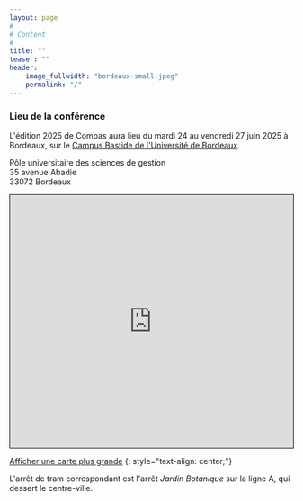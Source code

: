 ```yaml
---
layout: page
#
# Content
#
title: ""
teaser: ""
header:
    image_fullwidth: "bordeaux-small.jpeg"
    permalink: "/"
---
```


### **Lieu de la conférence**

L'édition 2025 de Compas aura lieu du mardi 24 au vendredi 27 juin
2025 à Bordeaux, sur le [Campus Bastide de l'Université de
Bordeaux](https://www.u-bordeaux.fr/campus/decouvrir-les-campus/campus-bastide).

Pôle universitaire des sciences de gestion<br>
35 avenue Abadie<br>
33072 Bordeaux

<iframe width="100%" height="450" src="https://www.openstreetmap.org/export/embed.html?bbox=-0.5601525306701661%2C44.843765295110906%2C-0.5548954010009767%2C44.84619000442194&amp;layer=mapnik&amp;marker=44.844977662523654%2C-0.5575239658355713" style="border: 1px solid black"></iframe>

[Afficher une carte plus grande](https://www.openstreetmap.org/?mlat=44.844978&amp;mlon=-0.557524#map=19/44.844978/-0.557524)
{: style="text-align: center;"}

L'arrêt de tram correspondant est l'arrêt *Jardin Botanique* sur la ligne A, qui dessert le centre-ville.


<!-- ### **Venir à Nantes** -->

<!-- Le plus simple est de venir en train. La gare SNCF de Nantes est située à 2 arrêts de tramway du lieu de la conférence. Prendre le [tramway](https://naolib.fr) direction François Mitterand ou Jamet. -->

<!-- L'aéroport de Nantes est situé au sud-ouest de la ville. [Une navette permet de rejoindre le centre-ville. Le bus est également possible.](https://www.nantes.aeroport.fr/fr/acces-et-transports/navette-aeroport) -->

<!-- ### **Se loger** -->

<!-- Le lieu de la conférence est situé en bas et au centre de la carte ci-dessous **Nantes Université UFR Médecine** dans l'ovale rouge. -->

<!-- ![Image](/venue/hotels.jpg) -->

<!-- Une [liste des hôtels du centre de Nantes est disponible](https://www.levoyageanantes.fr/sorganiser/ou-dormir/hotels-du-centre-ville/) sur le site du Voyage à Nantes. -->

<!-- Les hôtels sont en moyenne à 10-15 minutes de marche (5 minutes en bus). -->
<!-- Ils sont classés par nombre d'étoiles et les tarifs sont en conséquence. -->

